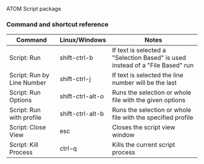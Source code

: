 ATOM Script package

### Command and shortcut reference
| Command | Linux/Windows | Notes |
| ------- | ------------- | ----- |
| Script: Run | shift-ctrl-b | If text is selected a "Selection Based" is used instead of a "File Based" run |
| Script: Run by Line Number | shift-ctrl-j | If text is selected the line number will be the last |
| Script: Run Options | shift-ctrl-alt-o | Runs the selection or whole file with the given options |
| Script: Run with profile | shift-ctrl-alt-b | Runs the selection or whole file with the specified profile |
| Script: Close View | esc | Closes the script view window |
| Script: Kill Process | ctrl-q | Kills the current script process |
